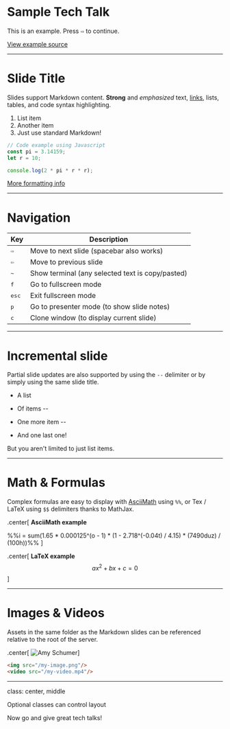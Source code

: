 # Sample Tech Talk

This is an example. Press <kbd>&#8680;</kbd> to continue.

[View example source](https://github.com/danielgtaylor/tech-talk/blob/master/data/example.md)

---

# Slide Title

Slides support Markdown content. **Strong** and *emphasized* text, [links](https://github.com/danielgtaylor/tech-talk), lists, tables, and code syntax highlighting.

1. List item
2. Another item
3. Just use standard Markdown!

```js
// Code example using Javascript
const pi = 3.14159;
let r = 10;

console.log(2 * pi * r * r);
```

[More formatting info](https://github.com/gnab/remark/wiki/Markdown)

---

# Navigation

Key | Description
--- | -----------
<kbd>&#8680;</kbd> | Move to next slide (spacebar also works)
<kbd>&#8678;</kbd> | Move to previous slide
<kbd>&#126;</kbd> | Show terminal (any selected text is copy/pasted)
<kbd>f</kbd> | Go to fullscreen mode
<kbd>esc</kbd> | Exit fullscreen mode
<kbd>p</kbd> | Go to presenter mode (to show slide notes)
<kbd>c</kbd> | Clone window (to display current slide)

---

# Incremental slide

Partial slide updates are also supported by using the `--` delimiter or by simply using the same slide title.

- A list
- Of items
--

- One more item
--

- And one last one!

But you aren't limited to just list items.

---

# Math & Formulas

Complex formulas are easy to display with [AsciiMath](http://asciimath.org/#syntax) using `%%`, or Tex / LaTeX using `$$` delimiters thanks to MathJax.

.center[
**AsciiMath example**
<!-- Notice that we escape the `*` because it has special meaning in Markdown -->
%%i = sum(1.65 \* 0.000125^(o - 1) \* (1 - 2.718^(-0.04t) / 4.15) \* (7490duz) / (100h))%%
]

.center[
**LaTeX example**
$$ax^2 + bx + c = 0$$
]

---

# Images & Videos

Assets in the same folder as the Markdown slides can be referenced relative to the root of the server.

.center[
![Amy Schumer](/static/www/amy.gif)]

```html
<img src="/my-image.png"/>
<video src="/my-video.mp4"/>
```

---
class: center, middle

Optional classes can control layout

Now go and give great tech talks!
